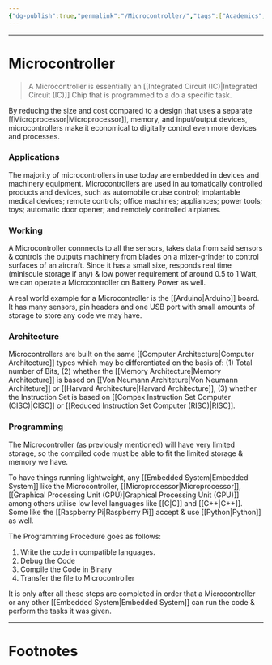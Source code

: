 ```yaml
---
{"dg-publish":true,"permalink":"/Microcontroller/","tags":["Academics","Physics"]}
---
```



---
# Microcontroller
> A Microcontroller is essentially an [[Integrated Circuit (IC)\|Integrated Circuit (IC)]] Chip that is programmed to a do a specific task. 

By reducing the size and cost compared to a design that uses a separate [[Microprocessor\|Microprocessor]], memory, and input/output devices, microcontrollers make it economical to digitally control even more devices and processes.

### Applications
The majority of microcontrollers in use today are embedded in devices and machinery equipment. Microcontrollers are used in au tomatically controlled products and devices, such as automobile cruise control; implantable medical devices; remote controls; office machines; appliances; power tools; toys; automatic door opener; and remotely controlled airplanes.

### Working
A Microcontroller connnects to all the sensors, takes data from said sensors & controls the outputs machinery from blades on a mixer-grinder to control surfaces of an aircraft.
Since it has a small sixe, responds real time (miniscule storage if any) & low power requirement of around 0.5 to 1 Watt, we can operate a Microcontroller on Battery Power as well.

A real world example for a Microcontroller is the [[Arduino\|Arduino]] board. It has many sensors, pin headers and one USB port with small amounts of storage to store any code we may have.

### Architecture
Microcontrollers are built on the same [[Computer Architecture\|Computer Architecture]] types which may be differentiated on the basis of: (1) Total number of Bits, (2) whether the [[Memory Architecture\|Memory Architecture]] is based on [[Von Neumann Architeture\|Von Neumann Architeture]] or [[Harvard Architecture\|Harvard Architecture]], (3) whether the Instruction Set is based on [[Compex Instruction Set Computer (CISC)\|CISC]] or [[Reduced Instruction Set Computer (RISC)\|RISC]].

### Programming
The Microcontroller (as previously mentioned) will have very limited storage, so the compiled code must be able to fit the limited storage & memory we have. 

To have things running lightweight, any [[Embedded System\|Embedded System]] like the Microcontroller, [[Microprocessor\|Microprocessor]], [[Graphical Processing Unit (GPU)\|Graphical Processing Unit (GPU)]] among others utilise low level languages like [[C\|C]] and [[C++\|C++]]. Some like the [[Raspberry Pi\|Raspberry Pi]] accept & use [[Python\|Python]] as well.

The Programming Procedure goes as follows:
1. Write the code in compatible languages.
2. Debug the Code
3. Compile the Code in Binary
4. Transfer the file to Microcontroller

It is only after all these steps are completed in order that a Microcontroller or any other [[Embedded System\|Embedded System]] can run the code & perform the tasks it was given.

---
# Footnotes